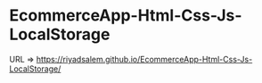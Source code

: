 # EcommerceApp-Html-Css-Js-LocalStorage

URL => https://riyadsalem.github.io/EcommerceApp-Html-Css-Js-LocalStorage/
